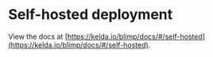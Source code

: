 # Self-hosted deployment

View the docs at [https://kelda.io/blimp/docs/#/self-hosted](https://kelda.io/blimp/docs/#/self-hosted).
